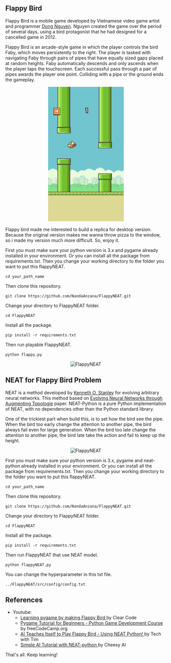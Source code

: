 ## Flappy Bird

Flappy Bird is a mobile game developed by Vietnamese video game artist and programmer [Dong Nguyen](https://www.google.com/search?safe=strict&client=firefox-b-d&sxsrf=ALeKk02J6fK3I7gpq4Q6QQFHunudeee0Og%3A1597861005967&ei=jWw9X_-1OqPEz7sP0MSWoAc&q=dong+nguyen&oq=dong+nguyen&gs_lcp=CgZwc3ktYWIQAzIFCC4QkwIyAggAMgIIADICCAAyAggAMgcIABAUEIcCMgIIADICCAAyAggAMgIIADoHCAAQRxCwAzoECCMQJzoFCAAQkQI6BQguEJECOgQIABBDOggIABCxAxCDAToLCAAQsQMQgwEQiwM6CAgAELEDEIsDOgoIABAUEIcCEIsDOggILhCRAhCTAjoFCC4QsQM6BAguEEM6CAguELEDEIsDOgcIABCxAxBDOgoIABCxAxBDEIsDOgsILhCxAxCDARCLAzoHCC4QQxCTAjoCCC46BQgAEIsDOgUILhCLAzoOCC4QiwMQqAMQmAMQmgM6BAguEApQzYiAAVipo4ABYIOngAFoAXAAeACAAd8BiAGZDZIBBTAuOC4zmAEAoAEBqgEHZ3dzLXdpergBAsABAQ&sclient=psy-ab&ved=0ahUKEwi_sKSN8KfrAhUj4nMBHVCiBXQQ4dUDCAs&uact=5). Nguyen created the game over the period of several days, using a bird protagonist that he had designed for a cancelled game in 2012.

Flappy Bird is an arcade-style game in which the player controls the bird Faby, which moves persistently to the right. The player is tasked with navigating Faby through pairs of pipes that have equally sized gaps placed at random heights. Faby automatically descends and only ascends when the player taps the touchscreen. Each successful pass through a pair of pipes awards the player one point. Colliding with a pipe or the ground ends the gameplay.
<br></p>
<p align="center">
  <img src="images\Flappy_Bird_gameplay.png" alt="Original flappy bird">
</p>
Flappy bird made me interested to build a replica for desktop version. Because the original version makes me wanna throw pizza to the window, so i made my version much more difficult. So, enjoy it.

First you must make sure your python version is 3.x and pygame already installed in your environment. Or you can install all the package from requirements.txt. Then you change your working directory to the folder you want to put this flappyNEAT.
```
cd your_path_name
```
Then clone this repository.
```
git clone https://github.com/NandaAnzana/FlappyNEAT.git
```
Change your directory to FlappyNEAT folder.
```
cd FlappyNEAT
```
Install all the package.
```
pip install -r requirements.txt
```
Then run playable FlappyNEAT.
```
python flappy.py
```
<p align="center">
  <img src="images\FlappyNEAT.gif" alt="FlappyNEAT">
</p>

## NEAT for Flappy Bird Problem

NEAT is a method developed by [Kenneth O. Stanley](https://www.cs.ucf.edu/~kstanley/) for evolving arbitrary neural networks. This method based on [Evolving Neural Networks through Augmenting Topologie](http://citeseerx.ist.psu.edu/viewdoc/download?doi=10.1.1.28.5457&rep=rep1&type=pdf) paper. NEAT-Python is a pure Python implementation of NEAT, with no dependencies other than the Python standard library.

One of the trickiest part when build this, is to set how the bird see the pipe. When the bird too early change the attention to another pipe, the bird always fail even for large generation. When the bird too late change the attention to another pipe, the bird late take the action and fail to keep up the height.
<p align="center">
  <img src="images\FlappyAI.gif" alt="FlappyNEAT">
</p>

First you must make sure your python version is 3.x, pygame and neat-python already installed in your environment. Or you can install all the package from requirements.txt. Then you change your working directory to the folder you want to put this flappyNEAT.
```
cd your_path_name
```
Then clone this repository.
```
git clone https://github.com/NandaAnzana/FlappyNEAT.git
```
Change your directory to FlappyNEAT folder.
```
cd FlappyNEAT
```
Install all the package.
```
pip install -r requirements.txt
```
Then run FlappyNEAT that use NEAT model.
```
python flappyNEAT.py
```
You can change the hyperparameter in this txt file.
```
../FlappyNEAT/src/config/config.txt
```

## References

<p><ul>
<li>Youtube:<ul>
<li><a href="https://www.youtube.com/watch?v=UZg49z76cLw" title="Clear Code">Learning pygame by making Flappy Bird </a>by Clear Code</li>
<li><a href="https://www.youtube.com/watch?v=FfWpgLFMI7w&t=192s" title="freeCodeCamp.org">Pygame Tutorial for Beginners - Python Game Development Course </a>by  freeCodeCamp.org</li>
<li><a href="https://www.youtube.com/watch?v=OGHA-elMrxI&t=141s" title="Tech with Tim">AI Teaches Itself to Play Flappy Bird - Using NEAT Python! </a>by Tech with Tim</li>
<li><a href="https://www.youtube.com/watch?v=2o-jMhXmmxA" title="Cheesy AI">Simple AI Tutorial with NEAT-python </a>by Cheesy AI</li></ul></li></ul>

That's all. Keep learning!</p>